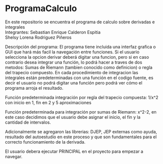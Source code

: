 # ProgramaCalculo
En este repositorio se encuentra el programa de calculo sobre derivadas e integrales<br>
Integrantes: Sebastian Enrique Calderon Espitia<br>
             Shelsy Lorena Rodriguez Piñeros<br>
             
Descripción del programa: El programa tiene incluida una interfaz grafica o GUI que hará 
más facil la navegación entre funciones. Si el usuario selecciona la opcion derivar 
deberá digitar una funcion, pero si en caso contrario desea integrar una función, lo podrá
hacer a traves de dos metodos: Sumas de Riemann (tambien conocido como definicion) o regla
del trapecio compuesto. En cada procedimiento de integracion las integrales están predeterminadas
con una función en el codigo fuente, es decir el usuario no podrá digitar una función pero podrá
ver cómo el programa arroja el resultado.

Función predeterminada integración por regla del trapecio compuesta: 1/x^2 con inicio en 1, fin en 2
y 5 aproximaciones

Función predeterminada para integración por sumas de Riemann: x^2-2, en este caso decidimos que el
usuario debe asignar el inicio, el fin y la cantidad de intervalos.

Adicionalmente se agregaron las librerias: DJEP, JEP externas como ayuda, resultado del autoestudio 
en este proceso y que son fundamentales para el correcto funcionamiento de la derivada.

El usuario debera ejecutar PRINCIPAL en el proyecto para empezar a navegar.

